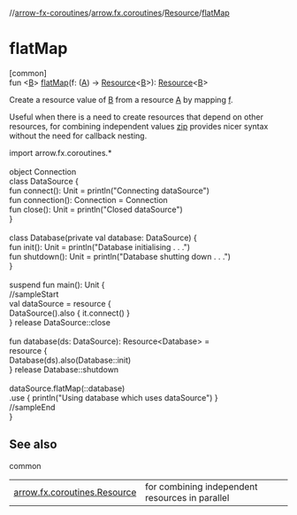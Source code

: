 //[arrow-fx-coroutines](../../../index.md)/[arrow.fx.coroutines](../index.md)/[Resource](index.md)/[flatMap](flat-map.md)

# flatMap

[common]\
fun &lt;[B](flat-map.md)&gt; [flatMap](flat-map.md)(f: ([A](index.md)) -&gt; [Resource](index.md)&lt;[B](flat-map.md)&gt;): [Resource](index.md)&lt;[B](flat-map.md)&gt;

Create a resource value of [B](flat-map.md) from a resource [A](index.md) by mapping [f](flat-map.md).

Useful when there is a need to create resources that depend on other resources, for combining independent values [zip](zip.md) provides nicer syntax without the need for callback nesting.

import arrow.fx.coroutines.*\
\
object Connection\
class DataSource {\
  fun connect(): Unit = println("Connecting dataSource")\
  fun connection(): Connection = Connection\
  fun close(): Unit = println("Closed dataSource")\
}\
\
class Database(private val database: DataSource) {\
  fun init(): Unit = println("Database initialising . . .")\
  fun shutdown(): Unit = println("Database shutting down . . .")\
}\
\
suspend fun main(): Unit {\
  //sampleStart\
  val dataSource = resource {\
    DataSource().also { it.connect() }\
  } release DataSource::close\
\
  fun database(ds: DataSource): Resource&lt;Database&gt; =\
    resource {\
      Database(ds).also(Database::init)\
    } release Database::shutdown\
\
  dataSource.flatMap(::database)\
    .use { println("Using database which uses dataSource") }\
  //sampleEnd\
}<!--- KNIT example-resource-05.kt -->

## See also

common

| | |
|---|---|
| [arrow.fx.coroutines.Resource](par-zip.md) | for combining independent resources in parallel |
